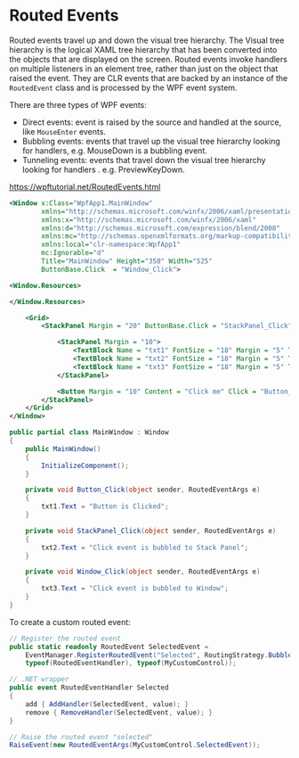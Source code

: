 # Routed Events

Routed events travel up and down the visual tree hierarchy. The Visual tree hierarchy is the logical XAML tree hierarchy that has been converted into the objects that are displayed on the screen. Routed events invoke handlers on multiple listeners in an element tree, rather than just on the object that raised the event. They are CLR events that are backed by an instance of the `RoutedEvent` class and is processed by the WPF event system.

There are three types of WPF events:
- Direct events: event is raised by the source and handled at the source, like `MouseEnter` events.
- Bubbling events: events that travel up the visual tree hierarchy looking for handlers, e.g. MouseDown is a bubbling event.
- Tunneling events: events that travel down the visual tree hierarchy looking for handlers . e.g. PreviewKeyDown.



https://wpftutorial.net/RoutedEvents.html



```xml
<Window x:Class="WpfApp1.MainWindow"
        xmlns="http://schemas.microsoft.com/winfx/2006/xaml/presentation"
        xmlns:x="http://schemas.microsoft.com/winfx/2006/xaml"
        xmlns:d="http://schemas.microsoft.com/expression/blend/2008"
        xmlns:mc="http://schemas.openxmlformats.org/markup-compatibility/2006"
        xmlns:local="clr-namespace:WpfApp1"
        mc:Ignorable="d"
        Title="MainWindow" Height="350" Width="525"
        ButtonBase.Click  = "Window_Click">

<Window.Resources>

</Window.Resources>

    <Grid>
        <StackPanel Margin = "20" ButtonBase.Click = "StackPanel_Click">

            <StackPanel Margin = "10">
                <TextBlock Name = "txt1" FontSize = "18" Margin = "5" Text = "This is a TextBlock 1" />
                <TextBlock Name = "txt2" FontSize = "18" Margin = "5" Text = "This is a TextBlock 2" />
                <TextBlock Name = "txt3" FontSize = "18" Margin = "5" Text = "This is a TextBlock 3" />
            </StackPanel>

            <Button Margin = "10" Content = "Click me" Click = "Button_Click" Width = "80"/>
        </StackPanel>
    </Grid>
</Window>
```

```csharp
public partial class MainWindow : Window
{
    public MainWindow()
    {
        InitializeComponent();
    }

    private void Button_Click(object sender, RoutedEventArgs e)
    {
        txt1.Text = "Button is Clicked";
    }

    private void StackPanel_Click(object sender, RoutedEventArgs e)
    {
        txt2.Text = "Click event is bubbled to Stack Panel";
    }

    private void Window_Click(object sender, RoutedEventArgs e)
    {
        txt3.Text = "Click event is bubbled to Window";
    }
}
```

To create a custom routed event:

```csharp
// Register the routed event
public static readonly RoutedEvent SelectedEvent =
    EventManager.RegisterRoutedEvent("Selected", RoutingStrategy.Bubble,
    typeof(RoutedEventHandler), typeof(MyCustomControl));

// .NET wrapper
public event RoutedEventHandler Selected
{
    add { AddHandler(SelectedEvent, value); }
    remove { RemoveHandler(SelectedEvent, value); }
}

// Raise the routed event "selected"
RaiseEvent(new RoutedEventArgs(MyCustomControl.SelectedEvent));
```
<!--stackedit_data:
eyJoaXN0b3J5IjpbMTEyNDM5Mjg3Miw5MzAyMTk1MDJdfQ==
-->
